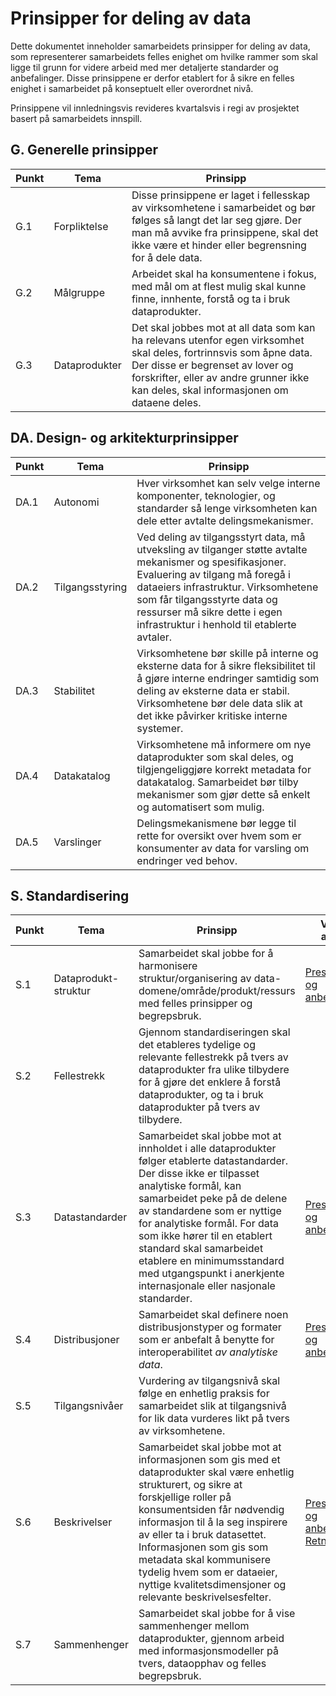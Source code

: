 # Prinsipper for deling av data

Dette dokumentet inneholder samarbeidets prinsipper for deling av data, som representerer samarbeidets felles enighet om hvilke rammer som skal ligge til grunn for videre arbeid med mer detaljerte standarder og anbefalinger. Disse prinsippene er derfor etablert for å sikre en felles enighet i samarbeidet på konseptuelt eller overordnet nivå.

Prinsippene vil innledningsvis revideres kvartalsvis i regi av prosjektet basert på samarbeidets innspill. 

## G. Generelle prinsipper

| Punkt | Tema | Prinsipp |
| ------- | ------- |--------|
| G.1 | Forpliktelse | Disse prinsippene er laget i fellesskap av virksomhetene i samarbeidet og bør følges så langt det lar seg gjøre. Der man må avvike fra prinsippene, skal det ikke være et hinder eller begrensning for å dele data. |
| G.2 | Målgruppe | Arbeidet skal ha konsumentene i fokus, med mål om at flest mulig skal kunne finne, innhente, forstå og ta i bruk dataprodukter. |
| G.3 | Dataprodukter | Det skal jobbes mot at all data som kan ha relevans utenfor egen virksomhet skal deles, fortrinnsvis som åpne data. Der disse er begrenset av lover og forskrifter, eller av andre grunner ikke kan deles, skal informasjonen om dataene deles. |

## DA. Design- og arkitekturprinsipper

| Punkt | Tema | Prinsipp |
| ------- | ------- | ------- |
| DA.1 | Autonomi | Hver virksomhet kan selv velge interne komponenter, teknologier, og standarder så lenge virksomheten kan dele etter avtalte delingsmekanismer. |
| DA.2 | Tilgangsstyring | Ved deling av tilgangsstyrt data, må utveksling av tilganger støtte avtalte mekanismer og spesifikasjoner. Evaluering av tilgang må foregå i dataeiers infrastruktur. Virksomhetene som får tilgangsstyrte data og ressurser må sikre dette i egen infrastruktur i henhold til etablerte avtaler. |
| DA.3 | Stabilitet | Virksomhetene bør skille på interne og eksterne data for å sikre fleksibilitet til å gjøre interne endringer samtidig som deling av eksterne data er stabil. Virksomhetene bør dele data slik at det ikke påvirker kritiske interne systemer. |
| DA.4 | Datakatalog | Virksomhetene må informere om nye dataprodukter som skal deles, og tilgjengeliggjøre korrekt metadata for datakatalog. Samarbeidet bør tilby mekanismer som gjør dette så enkelt og automatisert som mulig. |
| DA.5 | Varslinger | Delingsmekanismene bør legge til rette for oversikt over hvem som er konsumenter av data for varsling om endringer ved behov. |


## S. Standardisering

| Punkt | Tema | Prinsipp | Videre arbeid |
| ------- | ------- |-------|-------|
| S.1 | Dataprodukt-struktur | Samarbeidet skal jobbe for å harmonisere struktur/organisering av data-domene/område/produkt/ressurs med felles prinsipper og begrepsbruk. | [Presiseringer og anbefalinger](./presisering_av_prinsipper/s1.md) |
| S.2 | Fellestrekk | Gjennom standardiseringen skal det etableres tydelige og relevante fellestrekk på tvers av dataprodukter fra ulike tilbydere for å gjøre det enklere å forstå dataprodukter, og ta i bruk dataprodukter på tvers av tilbydere. |
| S.3 | Datastandarder | Samarbeidet skal jobbe mot at innholdet i alle dataprodukter følger etablerte datastandarder. Der disse ikke er tilpasset analytiske formål, kan samarbeidet peke på de delene av standardene som er nyttige for analytiske formål. For data som ikke hører til en etablert standard skal samarbeidet etablere en minimumsstandard med utgangspunkt i anerkjente internasjonale eller nasjonale standarder. | [Presiseringer og anbefalinger](./presisering_av_prinsipper/s3.md) |
| S.4 | Distribusjoner | Samarbeidet skal definere noen distribusjonstyper og formater som er anbefalt å benytte for interoperabilitet *av analytiske data*. | [Presiseringer og anbefalinger](./presisering_av_prinsipper/s4.md) |
| S.5 | Tilgangsnivåer | Vurdering av tilgangsnivå skal følge en enhetlig praksis for samarbeidet slik at tilgangsnivå for lik data vurderes likt på tvers av virksomhetene. |
| S.6 | Beskrivelser | Samarbeidet skal jobbe mot at informasjonen som gis med et dataprodukter skal være enhetlig strukturert, og sikre at forskjellige roller på konsumentsiden får nødvendig informasjon til å la seg inspirere av eller ta i bruk datasettet. Informasjonen som gis som metadata skal kommunisere tydelig hvem som er dataeier, nyttige kvalitetsdimensjoner og relevante beskrivelsesfelter. | [Presiseringer og anbefalinger](./presisering_av_prinsipper/s6.md) <br /> [Retningslog](./retningslog/s6.md)|
| S.7 | Sammenhenger | Samarbeidet skal jobbe for å vise sammenhenger mellom dataprodukter, gjennom arbeid med informasjonsmodeller på tvers, dataopphav og felles begrepsbruk. |

